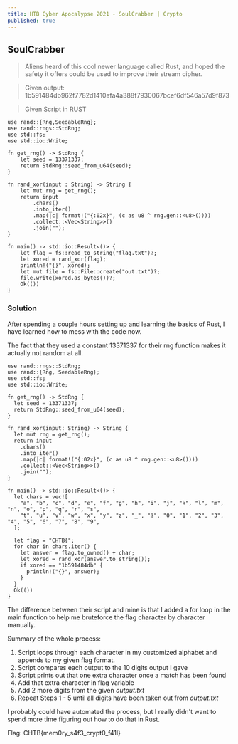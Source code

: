 ```yaml
---
title: HTB Cyber Apocalypse 2021 - SoulCrabber | Crypto
published: true
---
```


## [](#header-2)SoulCrabber

> Aliens heard of this cool newer language called Rust, and hoped the safety it offers could be used to improve their stream cipher.

> Given output: 1b591484db962f7782d1410afa4a388f7930067bcef6df546a57d9f873

> Given Script in RUST

```
use rand::{Rng,SeedableRng};
use rand::rngs::StdRng;
use std::fs;
use std::io::Write;

fn get_rng() -> StdRng {
    let seed = 13371337;
    return StdRng::seed_from_u64(seed);
}

fn rand_xor(input : String) -> String {
    let mut rng = get_rng();
    return input
        .chars()
        .into_iter()
        .map(|c| format!("{:02x}", (c as u8 ^ rng.gen::<u8>())))
        .collect::<Vec<String>>()
        .join("");
}

fn main() -> std::io::Result<()> {
    let flag = fs::read_to_string("flag.txt")?;
    let xored = rand_xor(flag);
    println!("{}", xored);
    let mut file = fs::File::create("out.txt")?;
    file.write(xored.as_bytes())?;
    Ok(())
}

```

### [](#header-3)Solution

After spending a couple hours setting up and learning the basics of Rust, I have learned how to mess with the code now.

The fact that they used a constant 13371337 for their rng function makes it actually not random at all. 

```
use rand::rngs::StdRng;
use rand::{Rng, SeedableRng};
use std::fs;
use std::io::Write;

fn get_rng() -> StdRng {
  let seed = 13371337;
  return StdRng::seed_from_u64(seed);
}

fn rand_xor(input: String) -> String {
  let mut rng = get_rng();
  return input
    .chars()
    .into_iter()
    .map(|c| format!("{:02x}", (c as u8 ^ rng.gen::<u8>())))
    .collect::<Vec<String>>()
    .join("");
}

fn main() -> std::io::Result<()> {
  let chars = vec![
    "a", "b", "c", "d", "e", "f", "g", "h", "i", "j", "k", "l", "m", "n", "o", "p", "q", "r", "s",
    "t", "u", "v", "w", "x", "y", "z", "_", "}", "0", "1", "2", "3", "4", "5", "6", "7", "8", "9",
  ];

  let flag = "CHTB{";
  for char in chars.iter() {
    let answer = flag.to_owned() + char;
    let xored = rand_xor(answer.to_string());
    if xored == "1b591484db" {
      println!("{}", answer);
    }
  }
  Ok(())
}
```

The difference between their script and mine is that I added a for loop in the main function to help me bruteforce the flag character by character manually.

Summary of the whole process:
1. Script loops through each character in my customized alphabet and appends to my given flag format.
2. Script compares each output to the 10 digits output I gave
3. Script prints out that one extra character once a match has been found
4. Add that extra character in flag variable
5. Add 2 more digits from the given _output.txt_
6. Repeat Steps 1 - 5 until all digits have been taken out from _output.txt_

I probably could have automated the process, but I really didn't want to spend more time figuring out how to do that in Rust.

Flag: CHTB{mem0ry_s4f3_crypt0_f41l} 
